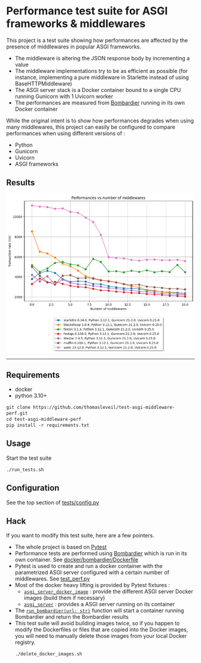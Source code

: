 # Performance test suite for ASGI frameworks & middlewares

This project is a test suite showing how performances are affected by the presence of middlewares in popular ASGI 
frameworks.

- The middleware is altering the JSON response body by incrementing a value 
- The middleware implementations try to be as efficient as possible (for instance, implementing a pure middleware 
  in Starlette instead of using BaseHTTPMiddleware)
- The ASGI server stack is a Docker container bound to a single CPU running Gunicorn with 1 Uvicorn worker 
- The performances are measured from [Bombardier](https://github.com/codesenberg/bombardier) running in its own Docker
  container

While the original intent is to show how performances degrades when using many middlewares, this project can easily be
configured to compare performances when using different versions of : 
- Python
- Gunicorn
- Uvicorn
- ASGI frameworks

## Results


![](report/summary.png)

---- 

## Requirements

- docker
- python 3.10+

```shell
git clone https://github.com/thomasleveil/test-asgi-middleware-perf.git
cd test-asgi-middleware-perf
pip install -r requirements.txt
```

## Usage

Start the test suite 
```shell
./run_tests.sh
```


## Configuration

See the top section of [tests/config.py](tests/config.py)

## Hack

If you want to modify this test suite, here are a few pointers.

- The whole project is based on [Pytest](https://docs.pytest.org/)
- Performance tests are performed using [Bombardier](https://github.com/codesenberg/bombardier) which is run in its own 
  container. See [docker/bombardier/Dockerfile](docker/bombardier/Dockerfile)
- Pytest is used to create and run a docker container with the parametrized ASGI server configured with a certain number of middlewares.
  See [test_perf.py](tests/test_perf.py)
- Most of the docker heavy lifting is provided by Pytest fixtures : 
  - [`asgi_server_docker_image`](tests/conftest.py) : provide the different ASGI server Docker images (build them if necessary)
  - [`asgi_server`](tests/conftest.py) : provides a ASGI server running on its container
- The [`run_bombardier(url: str)`](utils/bombardier.py) function will start a container running Bombardier and return the Bombardier results
- This test suite will avoid building images twice, so if you happen to modify the Dockerfiles or files that are copied 
  into the Docker images, you will need to manually delete those images from your local Docker registry.
  ```shell
  ./delete_docker_images.sh
  ```
  
